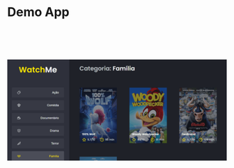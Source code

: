 # Demo App

<br/>
<br/>

<h1 align="center">
  <img src="./global/componentizando-a-aplicacao.gif" />
</h1>